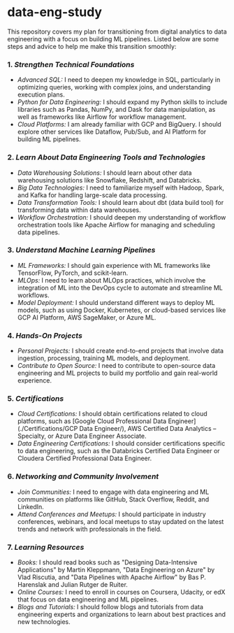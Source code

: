 # data-eng-study
This repository covers my plan for transitioning from digital analytics to data engineering with a focus on building ML pipelines. Listed below are some steps and advice to help me make this transition smoothly:

### 1. *Strengthen Technical Foundations*
- *Advanced SQL:* I need to deepen my knowledge in SQL, particularly in optimizing queries, working with complex joins, and understanding execution plans.
- *Python for Data Engineering:* I should expand my Python skills to include libraries such as Pandas, NumPy, and Dask for data manipulation, as well as frameworks like Airflow for workflow management.
- *Cloud Platforms:* I am already familiar with GCP and BigQuery. I should explore other services like Dataflow, Pub/Sub, and AI Platform for building ML pipelines.

### 2. *Learn About Data Engineering Tools and Technologies*
- *Data Warehousing Solutions:* I should learn about other data warehousing solutions like Snowflake, Redshift, and Databricks.
- *Big Data Technologies:* I need to familiarize myself with Hadoop, Spark, and Kafka for handling large-scale data processing.
- *Data Transformation Tools:* I should learn about dbt (data build tool) for transforming data within data warehouses.
- *Workflow Orchestration:* I should deepen my understanding of workflow orchestration tools like Apache Airflow for managing and scheduling data pipelines.

### 3. *Understand Machine Learning Pipelines*
- *ML Frameworks:* I should gain experience with ML frameworks like TensorFlow, PyTorch, and scikit-learn.
- *MLOps:* I need to learn about MLOps practices, which involve the integration of ML into the DevOps cycle to automate and streamline ML workflows.
- *Model Deployment:* I should understand different ways to deploy ML models, such as using Docker, Kubernetes, or cloud-based services like GCP AI Platform, AWS SageMaker, or Azure ML.

### 4. *Hands-On Projects*
- *Personal Projects:* I should create end-to-end projects that involve data ingestion, processing, training ML models, and deployment.
- *Contribute to Open Source:* I need to contribute to open-source data engineering and ML projects to build my portfolio and gain real-world experience.

### 5. *Certifications*
- *Cloud Certifications:* I should obtain certifications related to cloud platforms, such as [Google Cloud Professional Data Engineer](./Certifications/GCP Data Engineer/), AWS Certified Data Analytics – Specialty, or Azure Data Engineer Associate.
- *Data Engineering Certifications:* I should consider certifications specific to data engineering, such as the Databricks Certified Data Engineer or Cloudera Certified Professional Data Engineer.

### 6. *Networking and Community Involvement*
- *Join Communities:* I need to engage with data engineering and ML communities on platforms like GitHub, Stack Overflow, Reddit, and LinkedIn.
- *Attend Conferences and Meetups:* I should participate in industry conferences, webinars, and local meetups to stay updated on the latest trends and network with professionals in the field.

### 7. *Learning Resources*
- *Books:* I should read books such as "Designing Data-Intensive Applications" by Martin Kleppmann, "Data Engineering on Azure" by Vlad Riscutia, and "Data Pipelines with Apache Airflow" by Bas P. Harenslak and Julian Rutger de Ruiter.
- *Online Courses:* I need to enroll in courses on Coursera, Udacity, or edX that focus on data engineering and ML pipelines.
- *Blogs and Tutorials:* I should follow blogs and tutorials from data engineering experts and organizations to learn about best practices and new technologies.